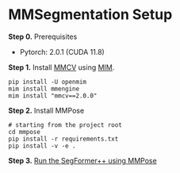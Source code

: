 # MMSegmentation Setup

**Step 0.** Prerequisites

- Pytorch: 2.0.1 (CUDA 11.8)

**Step 1.** Install [MMCV](https://github.com/open-mmlab/mmcv) using [MIM](https://github.com/open-mmlab/mim).

```shell
pip install -U openmim
mim install mmengine
mim install "mmcv==2.0.0"
```

**Step 2.** Install MMPose

```shell
# starting from the project root
cd mmpose
pip install -r requirements.txt
pip install -v -e .
```

**Step 3.** [Run the SegFormer++ using MMPose](../run/run_mmpose.md)